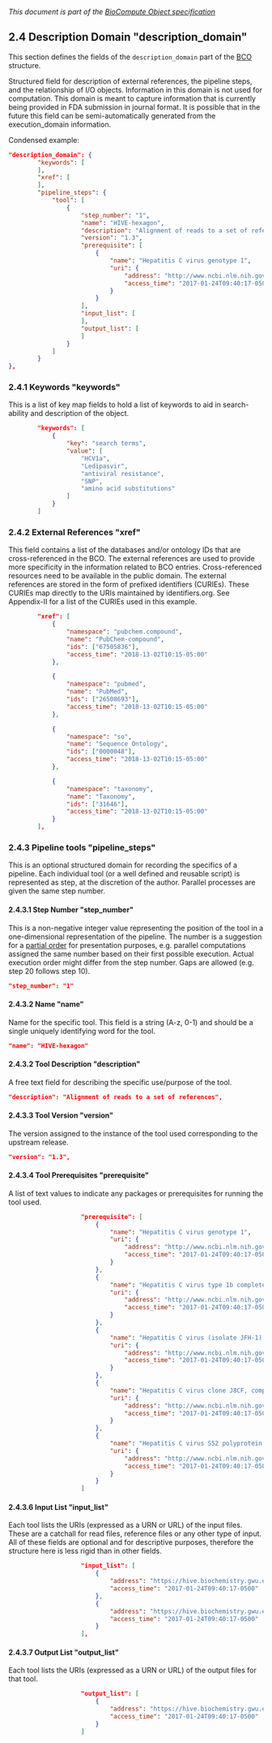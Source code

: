 _This document is part of the [BioCompute Object specification](bco-specification.md)_

## 2.4 Description Domain "description_domain"


This section defines the fields of the `description_domain` part of the [BCO](bco-domains.md) structure.

Structured field for description of external references, the pipeline steps, and the relationship of I/O objects. Information in this domain is not used for computation. This domain is meant to capture information that is currently being provided in FDA submission in journal format. It is possible that in the future this field can be semi-automatically generated from the execution_domain information. 

Condensed example:

```json
"description_domain": {
        "keywords": [
        ], 
        "xref": [
        ], 
        "pipeline_steps": {
            "tool": [
                {
                    "step_number": "1", 
                    "name": "HIVE-hexagon", 
                    "description": "Alignment of reads to a set of references", 
                    "version": "1.3", 
                    "prerequisite": [
                        {
                            "name": "Hepatitis C virus genotype 1", 
                            "uri": {
                                "address": "http://www.ncbi.nlm.nih.gov/nuccore/22129792",
                                "access_time": "2017-01-24T09:40:17-0500"
                            }
                        }
                    ], 
                    "input_list": [
                    ],
                    "output_list": [
                    ]
                }
            ]
        }
},
```


### 2.4.1 Keywords "keywords"

This is a list of key map fields to hold a list of keywords to aid in search-ability and description of the object.

```json
        "keywords": [
            {
                "key": "search terms",
                "value": [
                    "HCV1a", 
                    "Ledipasvir", 
                    "antiviral resistance", 
                    "SNP", 
                    "amino acid substitutions"
                ]
            }
        ]
```

### 2.4.2 External References "xref"

This field contains a list of the databases and/or ontology IDs that are cross-referenced in the BCO. The external references are used to provide more specificity in the information related to BCO entries. Cross-referenced resources need to be available in the public domain. The external references are stored in the form of prefixed identifiers (CURIEs). These CURIEs map directly to the URIs maintained by identifiers.org. See Appendix-II for a list of the CURIEs used in this example. 

```json
        "xref": [
            {
                "namespace": "pubchem.compound",
                "name": "PubChem-compound",
                "ids": ["67505836"], 
                "access_time": "2018-13-02T10:15-05:00"
            },

            {
                "namespace": "pubmed",
                "name": "PubMed",
                "ids": ["26508693"], 
                "access_time": "2018-13-02T10:15-05:00"
            },

            {
                "namespace": "so",
                "name": "Sequence Ontology",
                "ids": ["0000048"], 
                "access_time": "2018-13-02T10:15-05:00"
            },

            {
                "namespace": "taxonomy",
                "name": "Taxonomy",
                "ids": ["31646"], 
                "access_time": "2018-13-02T10:15-05:00"
            }
        ], 
```

### 2.4.3 Pipeline tools "pipeline_steps"

This is an optional structured domain for recording the specifics of a pipeline. Each individual tool (or a well defined and reusable script) is represented as step, at the discretion of the author. Parallel processes are given the same step number. 

#### 2.4.3.1 Step Number "step_number"

This is a non-negative integer value representing the position of the tool in a one-dimensional representation of the pipeline. The number is a suggestion for a [partial order](https://en.wikipedia.org/wiki/Partially_ordered_set) for presentation purposes, e.g. parallel computations assigned the same number based on their first possible execution. Actual execution order might differ from the step number. Gaps are allowed (e.g. step 20 follows step 10). 

```json
"step_number": "1"
```

#### 2.4.3.2 Name "name"

Name for the specific tool. This field is a string (A-z, 0-1) and should be a single uniquely identifying word for the tool. 

```json
"name": "HIVE-hexagon"
```

#### 2.4.3.2 Tool Description "description"

A free text field for describing the specific use/purpose of the tool.

```json
"description": "Alignment of reads to a set of references",
```

#### 2.4.3.3 Tool Version "version"

The version assigned to the instance of the tool used corresponding to the upstream release.

```json
"version": "1.3",
```

#### 2.4.3.4 Tool Prerequisites "prerequisite"

A list of text values to indicate any packages or prerequisites for running the tool used. 

```json
                    "prerequisite": [
                        {
                            "name": "Hepatitis C virus genotype 1", 
                            "uri": {
                                "address": "http://www.ncbi.nlm.nih.gov/nuccore/22129792",
                                "access_time": "2017-01-24T09:40:17-0500"
                            }
                        }, 
                        {
                            "name": "Hepatitis C virus type 1b complete genome", 
                            "uri": {
                                "address": "http://www.ncbi.nlm.nih.gov/nuccore/5420376",
                                "access_time": "2017-01-24T09:40:17-0500"
                            }
                        }, 
                        {
                            "name": "Hepatitis C virus (isolate JFH-1) genomic RNA", 
                            "uri": {
                                "address": "http://www.ncbi.nlm.nih.gov/nuccore/13122261",
                                "access_time": "2017-01-24T09:40:17-0500"
                            }
                        }, 
                        {
                            "name": "Hepatitis C virus clone J8CF, complete genome", 
                            "uri": {
                                "address": "http://www.ncbi.nlm.nih.gov/nuccore/386646758",
                                "access_time": "2017-01-24T09:40:17-0500"
                            }
                        }, 
                        {
                            "name": "Hepatitis C virus S52 polyprotein gene", 
                            "uri": {
                                "address": "http://www.ncbi.nlm.nih.gov/nuccore/295311559",
                                "access_time": "2017-01-24T09:40:17-0500"
                            }
                        }
                    ]
```

#### 2.4.3.6 Input List "input_list"

Each tool lists the URIs (expressed as a URN or URL) of the input files. These are a catchall for read files, reference files or any other type of input. All of these fields are optional and for descriptive purposes, therefore the structure here is less rigid than in other fields. 

```json
                    "input_list": [
                        {
                            "address": "https://hive.biochemistry.gwu.edu/dna.cgi?cmd=objFile&ids=514683",
                            "access_time": "2017-01-24T09:40:17-0500"
                        }, 
                        {
                            "address": "https://hive.biochemistry.gwu.edu/dna.cgi?cmd=objFile&ids=514682",
                            "access_time": "2017-01-24T09:40:17-0500"
                        }
                    ],
```

#### 2.4.3.7 Output List "output_list"

Each tool lists the URIs (expressed as a URN or URL) of the output files for that tool. 

```json
                    "output_list": [
                        {
                            "address": "https://hive.biochemistry.gwu.edudata/514769/allCount-aligned.csv",
                            "access_time": "2017-01-24T09:40:17-0500"
                        }
                    ]
```
